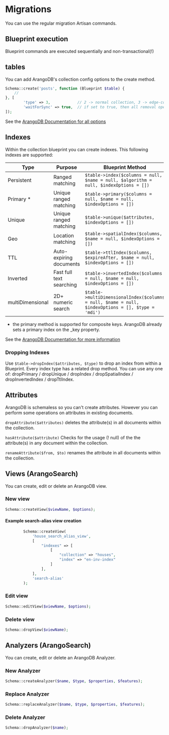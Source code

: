 # Migrations
You can use the regular migration Artisan commands.

## Blueprint execution
Blueprint commands are executed sequentially and non-transactional(!)

## tables
You can add ArangoDB's collection config options to the create method.

```php
Schema::create('posts', function (Blueprint $table) {
    //
}, [
        'type' => 3,            // 2 -> normal collection, 3 -> edge-collection</li>
        'waitForSync' => true,  // if set to true, then all removal operations will instantly be synchronised to disk / If this is not specified, then the collection's default sync behavior will be applied.</li>
]);
 ```
See the [ArangoDB Documentation for all options](https://docs.arangodb.com/3.3/HTTP/Collection/Creating.html)

## Indexes
Within the collection blueprint you can create indexes.
This following indexes are supported:

Type       | Purpose                  | Blueprint Method 
---------- |--------------------------| ----------------
Persistent       | Ranged matching          | `$table->index($columns = null, $name = null, $algorithm = null, $indexOptions = [])`
Primary *        | Unique ranged matching   | `$table->primary($columns = null, $name = null, $indexOptions = [])`
Unique           | Unique ranged matching   | `$table->unique($attributes, $indexOptions = [])`
Geo              | Location matching        | `$table->spatialIndex($columns, $name = null, $indexOptions = [])`
TTL              | Auto-expiring documents  | `$table->ttlIndex($columns, $expireAfter, $name = null, $indexOptions = [])`
Inverted         | Fast full text searching | `$table->invertedIndex($columns = null, $name = null, $indexOptions = [])`
multiDimensional | 2D+ numeric search       | `$table->multiDimensionalIndex($columns = null, $name = null, $indexOptions = [], $type = 'mdi')`

* the primary method is supported for composite keys. ArangoDB already sets a primary index on the _key property.

See the [ArangoDB Documentation for more information](https://docs.arangodb.com/stable/HTTP/Indexes/)

### Dropping Indexes
Use `$table->dropIndex($attributes, $type)` to drop an index from within a Blueprint.
Every index type has a related drop method. You can use any one of:
dropPrimary / dropUnique / dropIndex / dropSpatialIndex / dropInvertedIndex / dropTtlIndex.

## Attributes
ArangoDB is schemaless so you can't create attributes. However you can perform some operations on 
attributes in existing documents.

`dropAttribute($attributes)` deletes the attribute(s) in all documents within the collection.

`hasAttribute($attribute)` Checks for the usage (! null) of the the attribute(s) in any document within the collection.
 
`renameAttribute($from, $to)` renames the attribute in all documents within the collection.


## Views (ArangoSearch)
You can create, edit or delete an ArangoDB view.

### New view
```php
Schema::createView($viewName, $options);
``` 

#### Example search-alias view creation
```php 
        Schema::createView(
            'house_search_alias_view',
            [
                "indexes" => [
                    [
                        "collection" => "houses",
                        "index" => "en-inv-index"
                    ]
                ],
            ],
            'search-alias'
        );
```

### Edit view
```php
Schema::editView($viewName, $options);
```

### Delete view
```php
Schema::dropView($viewName);
```

## Analyzers (ArangoSearch)
You can create, edit or delete an ArangoDB Analyzer.

### New Analyzer
```php
Schema::createAnalyzer($name, $type, $properties, $features);
``` 

### Replace Analyzer
```php
Schema::replaceAnalyzer($name, $type, $properties, $features);
```

### Delete Analyzer
```php
Schema::dropAnalyzer($name);
```